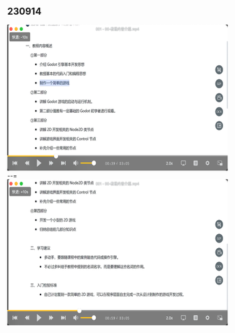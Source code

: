 ## 230914

<img src='./img/2023-09-14-10-46-18.png' height=333px></img>  
--=  
<img src='./img/2023-09-14-10-46-40.png' height=333px></img>
